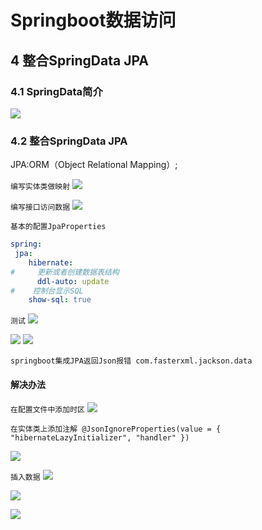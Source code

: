 # Springboot数据访问

## 4 整合SpringData JPA
### 4.1 SpringData简介
![](https://img2018.cnblogs.com/blog/1231979/201907/1231979-20190723090817960-491482062.png)


### 4.2 整合SpringData JPA
JPA:ORM（Object Relational Mapping）;

`编写实体类做映射`
![](https://img2018.cnblogs.com/blog/1231979/201907/1231979-20190723090927125-297076525.png)

`编写接口访问数据`
![](https://img2018.cnblogs.com/blog/1231979/201907/1231979-20190723091213574-1405370538.png)

`基本的配置JpaProperties`

```yaml
spring:  
 jpa:
    hibernate:
#     更新或者创建数据表结构
      ddl-auto: update
#    控制台显示SQL
    show-sql: true
```

`测试`
![](https://img2018.cnblogs.com/blog/1231979/201907/1231979-20190723093913876-1120253028.png)



![](https://img2018.cnblogs.com/blog/1231979/201907/1231979-20190723093013026-1073148125.png)
![](https://img2018.cnblogs.com/blog/1231979/201907/1231979-20190723093049017-216162605.png)

`springboot集成JPA返回Json报错 com.fasterxml.jackson.data`

#### 解决办法
`在配置文件中添加时区`
![](https://img2018.cnblogs.com/blog/1231979/201907/1231979-20190723093942711-794048554.png)


`在实体类上添加注解 @JsonIgnoreProperties(value = { "hibernateLazyInitializer", "handler" })`

![](https://img2018.cnblogs.com/blog/1231979/201907/1231979-20190723093333350-812077233.png)

`插入数据`
![](https://img2018.cnblogs.com/blog/1231979/201907/1231979-20190723093749755-209367956.png)

![](https://img2018.cnblogs.com/blog/1231979/201907/1231979-20190723093650253-1633201681.png)

![](https://img2018.cnblogs.com/blog/1231979/201907/1231979-20190723093726448-78343799.png)
